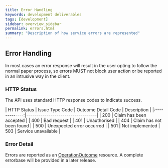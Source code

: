 ```yaml
---
title: Error Handling
keywords: development deliverables
tags: [development]
sidebar: overview_sidebar
permalink: errors.html
summary: "Description of how service errors are represented"
---
```



## Error Handling ##

In most cases an error response will result in the user opting to follow the normal paper process, so errors MUST not block user action or be reported in an intrusive way in the client.


### HTTP Status ###
The API uses standard HTTP response codes to indicate success.

| HTTP Status   | Issue Type Code                   | Outcome Detail Code      | Description           |
|:-------------:|-----------------------------------|
| 200           | Claim has been accepted           |
| 400           | Bad request                       |
| 401           | Unauthorised                      |
| 404           | Claim has not been found          |
| 500           | Unexpected error occurred         |
| 501           | Not implemented
| 503           | Service unavailable               |



### Error Detail ###
Errors are reported as an [OperationOutcome](https://simplifier.net/pharmacyactivityreporting/pharmacyconnect-dm-operationoutcome-1) resource. A complete errorbase will be provided in a later release.
